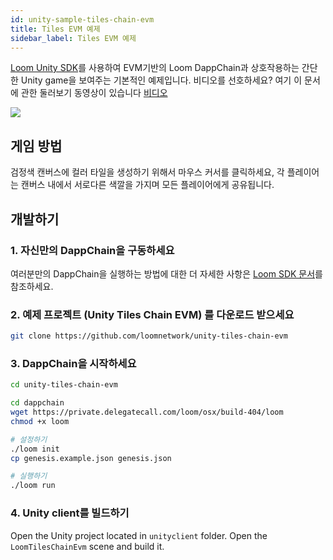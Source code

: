 ```yaml
---
id: unity-sample-tiles-chain-evm
title: Tiles EVM 예제
sidebar_label: Tiles EVM 예제
---
```

[Loom Unity SDK](https://github.com/loomnetwork/unity3d-sdk)를 사용하여 EVM기반의 Loom DappChain과 상호작용하는 간단한 Unity game을 보여주는 기본적인 예제입니다. 비디오를 선호하세요? 여기 이 문서에 관한 둘러보기 동영상이 있습니다 [비디오](/developers/img/tiles-evm-walkthrough.mov)

![](https://camo.githubusercontent.com/9d49b0ce78d692e69d1dd571bc8d1aafe5b806a8/68747470733a2f2f647a776f6e73656d72697368372e636c6f756466726f6e742e6e65742f6974656d732f315232363044327030713370304d33693232304a2f53637265656e2532305265636f7264696e67253230323031382d30352d3232253230617425323031302e3233253230414d2e6769663f763d3961353539316139)

## 게임 방법

검정색 캔버스에 컬러 타일을 생성하기 위해서 마우스 커서를 클릭하세요, 각 플레이어는 캔버스 내에서 서로다른 색깔을 가지며 모든 플레이어에게 공유됩니다.

## 개발하기

### 1. 자신만의 DappChain을 구동하세요

여러분만의 DappChain을 실행하는 방법에 대한 더 자세한 사항은 [Loom SDK 문서](https://loomx.io/developers/docs/en/prereqs.html)를 참조하세요.

### 2. 예제 프로젝트 (Unity Tiles Chain EVM) 를 다운로드 받으세요

```bash
git clone https://github.com/loomnetwork/unity-tiles-chain-evm
```

### 3. DappChain을 시작하세요

```bash
cd unity-tiles-chain-evm

cd dappchain
wget https://private.delegatecall.com/loom/osx/build-404/loom
chmod +x loom

# 설정하기
./loom init
cp genesis.example.json genesis.json

# 실행하기
./loom run
```

### 4. Unity client를 빌드하기

Open the Unity project located in `unityclient` folder. Open the `LoomTilesChainEvm` scene and build it.